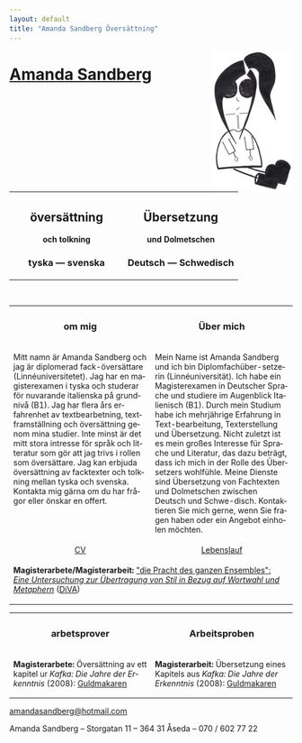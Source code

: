 ```yaml
---
layout: default
title: "Amanda Sandberg Översättning"
---
```


<img src="jag.png" style="float: right;"/>

# <a href="mailto:amandasandberg@hotmail.com"><span>Amanda</span> Sandberg</a>

<table width="100%">
<tr>
<th width="50%">
<h2 lang="sv">översättning</h2>
och tolkning
<h3 lang="sv">tyska&nbsp;&mdash;&nbsp;svenska</h3>
</th>
<th>
<h2 lang="de">Übersetzung</h2>
und Dolmetschen
<h3 lang="de">Deutsch&nbsp;&mdash;&nbsp;Schwedisch</h3>
</th>
</tr>
</table>

<br/>


<table width="100%">
<tr>
<th width="50%" lang="sv"><h3>om mig</h3></th>
<th lang="de"><h3>Über mich</h3></th>
</tr>

<tr>
<td valign="top"><p lang="sv">Mitt namn är Amanda Sandberg och jag är diplomerad fack-översättare (Linnéuniversitetet). Jag har en magisterexamen i tyska och studerar för nuvarande italienska på grundnivå (B1). Jag har flera års erfahrenhet av textbearbetning, textframställning och översättning genom mina studier. Inte minst är det mitt stora intresse för språk och litteratur som gör att jag trivs i rollen som översättare. Jag kan erbjuda översättning av facktexter och tolkning mellan tyska och svenska. Kontakta mig gärna om du har frågor eller önskar en offert. 
</p>
</td> 
<td valign="top"><p lang="de">Mein Name ist Amanda Sandberg und ich bin Diplomfachüber-setzerin (Linnéuniversität). Ich habe ein Magisterexamen in Deutscher Sprache und studiere im Augenblick Italienisch (B1). Durch mein Studium habe ich mehrjährige Erfahrung in Text-bearbeitung, Texterstellung und Übersetzung. Nicht zuletzt ist es mein großes Interesse für Sprache und Literatur, das dazu beträgt, dass ich mich in der Rolle des Übersetzers wohlfühle. Meine Dienste sind Übersetzung von Fachtexten und Dolmetschen zwischen Deutsch und Schwe-disch. Kontaktieren Sie mich gerne, wenn Sie fragen haben oder ein Angebot einholen möchten.
</p>
</td>
</tr>
<tr>
<td><center><a href="CV_AmandaSandberg.pdf">CV</a></center></td>
<td><center><a href="Lebenslauf_AmandaSandberg.pdf">Lebenslauf</a></center></td>
</tr>
<tr>
<td colspan="2">
<p>
<b>Magisterarbete/Magisterarbeit:</b> <a href="http://lnu.diva-portal.org/smash/get/diva2:852424/FULLTEXT01.pdf">"die Pracht des ganzen Ensembles": <br/><i>Eine Untersuchung zur Übertragung von Stil in Bezug auf Wortwahl und Metaphern</i></a> (<a href="http://urn.kb.se/resolve?urn=urn:nbn:se:lnu:diva-46173">DiVA</a>)
</p>
</td>
</tr>
</table>

<table width="100%">
<tr>
<th width="50%" lang="sv"><h3>arbetsprover</h3></th>
<th lang="de"><h3>Arbeitsproben</h3></th>
</tr>

<tr>
<td lang="sv">
<p>
<b>Magisterarbete:</b> Översättning av ett kapitel ur <i>Kafka: Die Jahre der Erkenntnis</i> (2008): <a href="översättningSV_amanda_sandberg.pdf">Guldmakaren</a>
</p>
</td>
<td lang="de">
<p>
<b>Magisterarbeit:</b> Übersetzung eines Kapitels aus <i>Kafka: Die Jahre der Erkenntnis</i> (2008): <a href="översättningSV_amanda_sandberg.pdf">Guldmakaren</a>
</p>
</td>
</tr>

</table>

<div class="footer" lang="sv">
<a href="mailto:amandasandberg@hotmail.com">amandasandberg@hotmail.com</a><br/>

Amanda Sandberg &ndash; Storgatan 11 &ndash; 364 31 Åseda &ndash; 070 / 602 77 22
</div>
